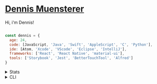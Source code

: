 # [Dennis Muensterer](https://muensterer.xyz)

Hi, i'm Dennis!

```js

const dennis = {
  age: 24,
  code: [JavaScript, 'Java', 'Swift', 'AppleScript', 'C', 'Python'],
  ide: [Atom, 'Xcode', 'VScode', 'Eclipse', 'IntelliJ'],
  frameworks: ['React', 'React Native', 'material-ui'],
  tools: ['Storybook', 'Jest', 'BetterTouchTool', 'Alfred']
}
```

<details>
	<summary>Stats</summary>	
		<img align="center" src="https://github-readme-stats-seven-self.vercel.app/api?username=dnnsmnstrr" />
		<br/>	
		<br/>
		<img align="center" height="195" src="https://github-readme-stats.vercel.app/api/top-langs/?username=dnnsmnstrr&layout=compact" />
		<br/>
		<br/>	
		<img align="center" src="https://komarev.com/ghpvc/?username=dnnsmnstrr" />

</details>

<details>

<summary>CLI</summary>
	<h2><a href="https://github.com/dnnsmnstrr/dnnsmnstrr-cli">CLI</a></h2> 
	<img src="https://travis-ci.org/dnnsmnstrr/dnnsmnstrr.svg?branch=master" alt="Build Status" /> 
	<a href="https://replit.com/@dnnsmnstrr/dnnsmnstrr?v=1">
		<img src="https://repl.it/badge/github/dnnsmnstrr/dnnsmnstrr" alt="Run on Repl.it" />
	</a>

	My info is also available as a cli tool. Just install Node.js, then run:

	npx dnnsmnstrr

</details>

